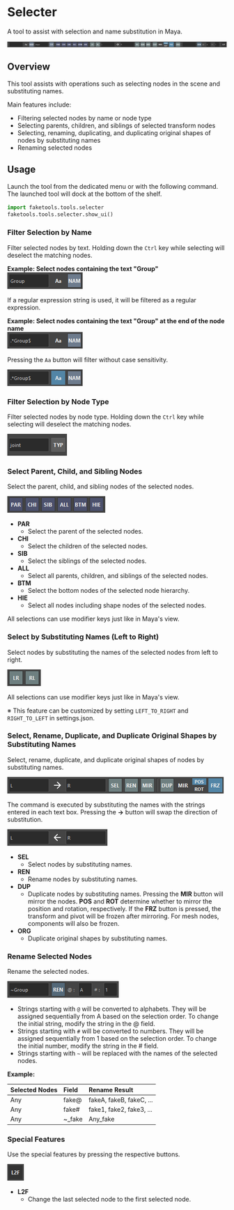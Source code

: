 # Selecter

A tool to assist with selection and name substitution in Maya.

![image001](images/selecter/image001.png)

## Overview

This tool assists with operations such as selecting nodes in the scene and substituting names.

Main features include:

- Filtering selected nodes by name or node type
- Selecting parents, children, and siblings of selected transform nodes
- Selecting, renaming, duplicating, and duplicating original shapes of nodes by substituting names
- Renaming selected nodes

## Usage

Launch the tool from the dedicated menu or with the following command.
The launched tool will dock at the bottom of the shelf.

```python
import faketools.tools.selecter
faketools.tools.selecter.show_ui()
```

### Filter Selection by Name

Filter selected nodes by text.
Holding down the `Ctrl` key while selecting will deselect the matching nodes.

**Example: Select nodes containing the text "Group"**  
![image002](images/selecter/image002.png)

If a regular expression string is used, it will be filtered as a regular expression.

**Example: Select nodes containing the text "Group" at the end of the node name**  
![image012](images/selecter/image012.png)

Pressing the `Aa` button will filter without case sensitivity.

![image013](images/selecter/image013.png)

### Filter Selection by Node Type

Filter selected nodes by node type.
Holding down the `Ctrl` key while selecting will deselect the matching nodes.

![image003](images/selecter/image003.png)

### Select Parent, Child, and Sibling Nodes

Select the parent, child, and sibling nodes of the selected nodes.

![image004](images/selecter/image004.png)

- **PAR**
  - Select the parent of the selected nodes.
- **CHI**
  - Select the children of the selected nodes.
- **SIB**
  - Select the siblings of the selected nodes.
- **ALL**
  - Select all parents, children, and siblings of the selected nodes.
- **BTM**
  - Select the bottom nodes of the selected node hierarchy.
- **HIE**
  - Select all nodes including shape nodes of the selected nodes.

All selections can use modifier keys just like in Maya's view.

### Select by Substituting Names (Left to Right)

Select nodes by substituting the names of the selected nodes from left to right.

![image009](images/selecter/image009.png)

All selections can use modifier keys just like in Maya's view.

※ This feature can be customized by setting `LEFT_TO_RIGHT` and `RIGHT_TO_LEFT` in settings.json.

### Select, Rename, Duplicate, and Duplicate Original Shapes by Substituting Names

Select, rename, duplicate, and duplicate original shapes of nodes by substituting names.

![image005](images/selecter/image005.png)

The command is executed by substituting the names with the strings entered in each text box. Pressing the **→** button will swap the direction of substitution.

![image0011](images/selecter/image011.png)

- **SEL**
  - Select nodes by substituting names.
- **REN**
  - Rename nodes by substituting names.
- **DUP**
  - Duplicate nodes by substituting names. Pressing the **MIR** button will mirror the nodes. **POS** and **ROT** determine whether to mirror the position and rotation, respectively. If the **FRZ** button is pressed, the transform and pivot will be frozen after mirroring. For mesh nodes, components will also be frozen.
- **ORG**
  - Duplicate original shapes by substituting names.

### Rename Selected Nodes

Rename the selected nodes.

![image006](images/selecter/image006.png)

- Strings starting with `@` will be converted to alphabets. They will be assigned sequentially from A based on the selection order. To change the initial string, modify the string in the @ field.
- Strings starting with `#` will be converted to numbers. They will be assigned sequentially from 1 based on the selection order. To change the initial number, modify the string in the # field.
- Strings starting with `~` will be replaced with the names of the selected nodes.

**Example:**

| Selected Nodes | Field | Rename Result |
|:---|:---| :---|
| Any | fake@ | fakeA, fakeB, fakeC, ... |
| Any | fake# | fake1, fake2, fake3, ... |
| Any | ~_fake | Any_fake |

### Special Features

Use the special features by pressing the respective buttons.

![image007](images/selecter/image007.png)

- **L2F**
  - Change the last selected node to the first selected node.











